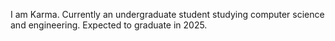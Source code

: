 I am Karma.
Currently an undergraduate student studying computer science and engineering. 
Expected to graduate in 2025.


<!---
LeviTobgyal/LeviTobgyal is a ✨ special ✨ repository because its `README.md` (this file) appears on your GitHub profile.
You can click the Preview link to take a look at your changes.
--->
